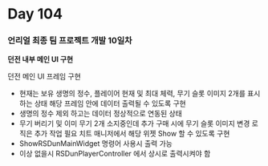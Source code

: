 # Day 104

### 언리얼 최종 팀 프로젝트 개발 10일차

**던전 내부 메인 UI 구현**

던전 메인 UI 프레임 구현
- 현재는 보유 생명의 정수, 플레이어 현재 및 최대 체력, 무기 슬롯 이미지 2개를 표시하는 상태
해당 프레임 안에 데이터 출력될 수 있도록 구현
- 생명의 정수 제외 하고는 데이터 정상적으로 연동된 상태
- 무기 버리기 및 이미 무기 2개 소지중인데 추가 구매 시에 무기 슬롯 이미지 변경 로직은 추가 작업 필요
치트 매니저에서 해당 위젯 Show 할 수 있도록 구현
- ShowRSDunMainWidget 명령어 사용시 출력 가능
- 이상 없을시 RSDunPlayerController 에서 상시로 출력시켜야 함



